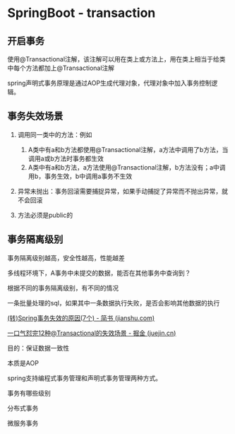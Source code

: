 # SpringBoot - transaction



## 开启事务

使用@Transactional注解，该注解可以用在类上或方法上，用在类上相当于给类中每个方法都加上@Transactional注解

spring声明式事务原理是通过AOP生成代理对象，代理对象中加入事务控制逻辑。

## 事务失效场景

1. 调用同一类中的方法：例如
   1. A类中有a和b方法都使用@Transactional注解，a方法中调用了b方法，当调用a或b方法时事务都生效
   2. A类中有a和b方法，a方法使用@Transactional注解，b方法没有；a中调用b，事务生效，b中调用a事务不生效

2. 异常未抛出：事务回滚需要捕捉异常，如果手动捕捉了异常而不抛出异常，就不会回滚
3. 方法必须是public的



## 事务隔离级别

事务隔离级别越高，安全性越高，性能越差

多线程环境下，A事务中未提交的数据，能否在其他事务中查询到？

根据不同的事务隔离级别，有不同的情况



















一条批量处理的sql，如果其中一条数据执行失败，是否会影响其他数据的执行









[(转)Spring事务失效的原因(7个) - 简书 (jianshu.com)](https://www.jianshu.com/p/4120b89190d0)



[一口气怼完12种@Transactional的失效场景 - 掘金 (juejin.cn)](https://juejin.cn/post/7047515900903161892)

























































目的：保证数据一致性

本质是AOP

spring支持编程式事务管理和声明式事务管理两种方式。

事务有哪些级别

分布式事务

微服务事务